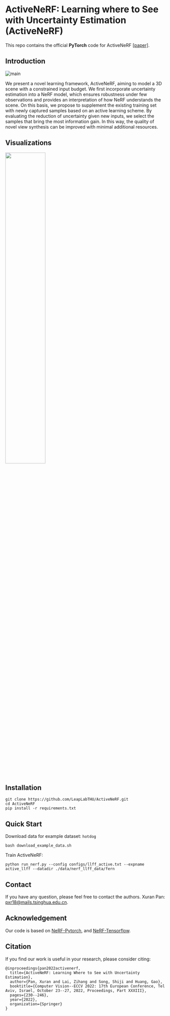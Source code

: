 # ActiveNeRF: Learning where to See with Uncertainty Estimation (ActiveNeRF)
This repo contains the official **PyTorch** code for ActiveNeRF [[paper]](https://xuranpan.plus/publication/activenerf/ActiveNeRF.pdf).

## Introduction

![main](https://xuranpan.plus/publication/activenerf/featured_hu550be0e71574364238dfd641712d84fa_289671_720x2500_fit_q75_h2_lanczos_3.webp)

We present a novel learning framework, ActiveNeRF, aiming to model a 3D scene with a constrained input budget. We first incorporate uncertainty estimation into a NeRF model, which ensures robustness under few observations and provides an interpretation of how NeRF understands the scene. On this basis, we propose to supplement the existing training set with newly captured samples based on an active learning scheme. By evaluating the reduction of uncertainty given new inputs, we select the samples that bring the most information gain. In this way, the quality of novel view synthesis can be improved with minimal additional resources.

## Visualizations

<img src="video/vis.gif" width="50%">


## Installation

```
git clone https://github.com/LeapLabTHU/ActiveNeRF.git
cd ActiveNeRF
pip install -r requirements.txt
```

## Quick Start

Download data for example dataset: `hotdog`

```
bash download_example_data.sh
```

Train ActiveNeRF:

```
python run_nerf.py --config configs/llff_active.txt --expname active_llff --datadir ./data/nerf_llff_data/fern
```

## Contact

If you have any question, please feel free to contact the authors. Xuran Pan: [pxr18@mails.tsinghua.edu.cn](mailto:pxr18@mails.tsinghua.edu.cn).

## Acknowledgement

Our code is based on [NeRF-Pytorch](https://github.com/yenchenlin/nerf-pytorch), and [NeRF-Tensorflow](https://github.com/bmild/nerf).

## Citation

If you find our work is useful in your research, please consider citing:

```
@inproceedings{pan2022activenerf,
  title={ActiveNeRF: Learning Where to See with Uncertainty Estimation},
  author={Pan, Xuran and Lai, Zihang and Song, Shiji and Huang, Gao},
  booktitle={Computer Vision--ECCV 2022: 17th European Conference, Tel Aviv, Israel, October 23--27, 2022, Proceedings, Part XXXIII},
  pages={230--246},
  year={2022},
  organization={Springer}
}
```
